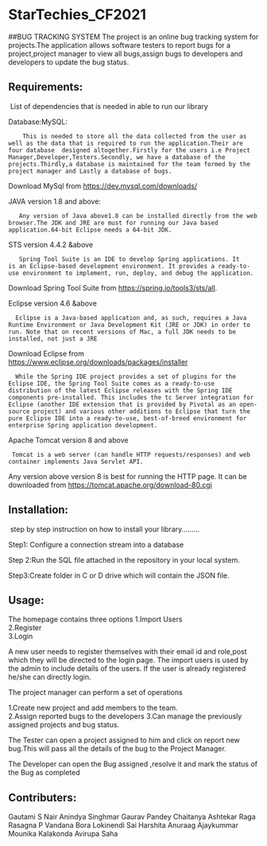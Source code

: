 # StarTechies_CF2021
##BUG TRACKING SYSTEM
The project is an online bug tracking system for projects.The application allows software testers to report bugs for a project,project manager to view all bugs,assign bugs to developers and developers to update the bug status.


## Requirements:
 List of dependencies that is needed in able to run our library

Database:MySQL:

        This is needed to store all the data collected from the user as well as the data that is required to run the application.Their are four database  designed altogether.Firstly for the users i.e Project Manager,Developer,Testers.Secondly, we have a database of the projects.Thirdly,a database is maintained for the team formed by the project manager and Lastly a database of bugs.
Download MySql from https://dev.mysql.com/downloads/

 
JAVA version 1.8 and above:

       Any version of Java above1.8 can be installed directly from the web browser.The JDK and JRE are must for running our Java based application.64-bit Eclipse needs a 64-bit JDK.


STS version 4.4.2 &above

       Spring Tool Suite is an IDE to develop Spring applications. It is an Eclipse-based development environment. It provides a ready-to-use environment to implement, run, deploy, and debug the application.
Download Spring Tool Suite from https://spring.io/tools3/sts/all.

Eclipse version 4.6 &above
       
      Eclipse is a Java-based application and, as such, requires a Java Runtime Environment or Java Development Kit (JRE or JDK) in order to run. Note that on recent versions of Mac, a full JDK needs to be installed, not just a JRE
Download Eclipse from https://www.eclipse.org/downloads/packages/installer

      While the Spring IDE project provides a set of plugins for the Eclipse IDE, the Spring Tool Suite comes as a ready-to-use distribution of the latest Eclipse releases with the Spring IDE components pre-installed. This includes the tc Server integration for Eclipse (another IDE extension that is provided by Pivotal as an open-source project) and various other additions to Eclipse that turn the pure Eclipse IDE into a ready-to-use, best-of-breed environment for enterprise Spring application development.


Apache Tomcat version 8 and above
  
     Tomcat is a web server (can handle HTTP requests/responses) and web container implements Java Servlet API.
Any version above version 8 is best for running the HTTP page.
It can be downloaded from https://tomcat.apache.org/download-80.cgi
     



## Installation:
 step by step instruction on how to install your library….…..

Step1:   Configure a connection stream into a database

Step 2:Run the SQL file attached in the repository in your local system.

Step3:Create folder in C or D drive which will contain the JSON file.

## Usage:
The homepage contains three options 
1.Import Users  
2.Register  
3.Login

A new user needs to register themselves with their email id  and role,post which they will be directed to the login page.
The import users is used by the admin to include details of the users.
If the user is already registered he/she can directly login.

The project manager can perform a set of operations

1.Create new project and add members to the team.   
2.Assign reported bugs to the developers
3.Can manage the previously assigned projects and bug status.

The Tester can open a project assigned to him and click on report new bug.This will pass all the details of the bug to the Project Manager.

The Developer can open the Bug assigned ,resolve it and mark the status of the Bug as completed                   

## Contributers:
Gautami S Nair
Anindya Singhmar
Gaurav Pandey
Chaitanya Ashtekar
Raga Rasagna P
Vandana Bora
Lokinendi Sai Harshita
Anuraag Ajaykummar
Mounika Kalakonda
Avirupa Saha
